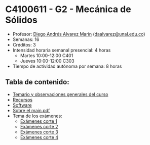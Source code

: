 # C4100611 - G2 - Mecánica de Sólidos

- Profesor: [Diego Andrés Alvarez Marín](https://sites.google.com/site/diegoandresalvarezmarin/alvarezCV_internet.pdf) (daalvarez@unal.edu.co)
- Semanas: 16
- Créditos: 3
- Intensidad horaria semanal presencial: 4 horas
  - Martes 10:00-12:00 C401
  - Jueves 10:00-12:00 C303
- Tiempo de actividad autónoma por semana: 8 horas


## Tabla de contenido:
- [Temario y observaciones generales del curso](01_-_temario.md)
- [Recursos](02_-_recursos.md)
- [Software](03_-_software.md)
- [Sobre el main.pdf](04_-_main_pdf.md)
- Tema de los exámenes:
  * [Exámenes corte 1](05a_-_Examen_1.md)
  * [Exámenes corte 2](05b_-_Examen_2.md)
  * [Exámenes corte 3](05c_-_Examen_3.md)
  * [Exámenes corte 4](05d_-_Examen_4.md)

